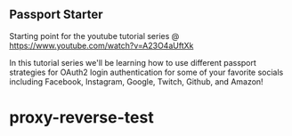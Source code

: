 ## Passport Starter

Starting point for the youtube tutorial series @ https://www.youtube.com/watch?v=A23O4aUftXk

In this tutorial series we'll be learning how to use different passport strategies for OAuth2 login 
authentication for some of your favorite socials including Facebook, Instagram, Google, Twitch, Github, and Amazon!
# proxy-reverse-test
